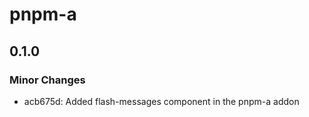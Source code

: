 # pnpm-a

## 0.1.0

### Minor Changes

- acb675d: Added flash-messages component in the pnpm-a addon
